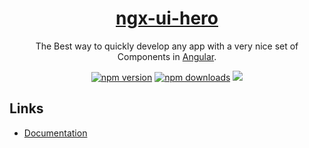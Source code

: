 <a href="https://diego-rangel.github.io/ngx-ui-hero/#/">
    <h1 align="center">ngx-ui-hero</h1>
</a>

<p align="center">
The Best way to quickly develop any app with a very nice set of Components in <a href="https://angular.io/">Angular</a>.
</p>

<p align="center">
<a href="https://badge.fury.io/js/ngx-ui-hero"><img src="https://badge.fury.io/js/ngx-ui-hero.svg" alt="npm version" ></a>
<a href="https://npmjs.org/ngx-ui-hero"><img src="https://img.shields.io/npm/dm/ngx-ui-hero.svg" alt="npm downloads" ></a>
<a href="https://github.com/mgechev/angular2-style-guide"><img src="https://mgechev.github.io/angular2-style-guide/images/badge.svg"></a>
</p>

## Links

- [Documentation](https://diego-rangel.github.io/ngx-ui-hero)